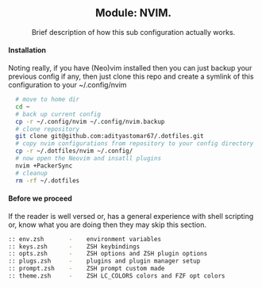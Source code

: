 <div align="center">
  <h2>Module: NVIM.</h1>
  Brief description of how this sub configuration actually works.
</div>

#### Installation

Noting really, if you have (Neo)vim installed then you can just backup your previous config if any, then just clone this repo and create a symlink of this configuration to your ~/.config/nvim

```bash
  # move to home dir
  cd ~
  # back up current config
  cp -r ~/.config/nvim ~/.config/nvim.backup
  # clone repository
  git clone git@github.com:adityastomar67/.dotfiles.git
  # copy nvim configurations from repository to your config directory
  cp -r ~/.dotfiles/nvim ~/.config/
  # now open the Neovim and insatll plugins
  nvim +PackerSync
  # cleanup
  rm -rf ~/.dotfiles
```
#### Before we proceed

If the reader is well versed or, has a general experience with shell scripting or, know what you are doing then they may skip this section.

```zsh
:: env.zsh       -    environment variables
:: keys.zsh      -    ZSH keybindings
:: opts.zsh      -    ZSH options and ZSH plugin options
:: plugs.zsh     -    plugins and plugin manager setup
:: prompt.zsh    -    ZSH prompt custom made
:: theme.zsh     -    ZSH LC_COLORS colors and FZF opt colors
```

